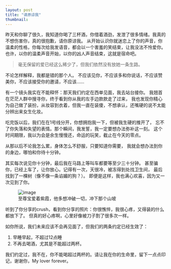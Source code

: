 ```yaml
---
layout: post
title: "请原谅我"
thumbnail: 
---
```


昨天和你聊了很久，我知道你喝了三杯酒，你借着酒劲，发泄了很多情绪。我真的不想伤害你，真的很抱歉，请你原谅我。
从开始认识你就迷恋上了你的声音，你温柔的性格，你每次给我发语音，都会以一个害羞的笑结束，让我没法不怜爱你。
也许，以你的温柔声音开始，以你的凶人声音结束，这就是宿命吧。

> 毫无保留的爱已经这么稀少了，但我们依然没有放她一条生路。

不论怎样解释，我都是错的那个人。
不应该见你，不应该多和你说话，不应该赞美你，不应该接受你的邀请，不应该……

有一个镜头我实在不能释怀：那天我们约定在西单见面，我去站台接你。
我翘首在茫茫人群中搜寻你，终于看到你从我的左手边款款走了过来，
我也发现你精心为自己做了装扮，从妆容到衣着，但我一直在装傻，不想承认，还嘴硬的说不太能分辨出来女生化妆。

吃完饭以后，我们在在1号线分开，你想拥抱我一下，但被我生硬的推开了，
忘不了你失落和失望的表情。那个瞬间，我发誓，我一定要想办法弥补这一刻。
这个时间期限，我以为会是余生慢慢还，命运的玩笑，截止在今天的零点。

从那以后不论我怎么累，身体怎么不舒服，只要知道你需要，
我就会想办法到你的身边，哪怕和你待十分钟。

其实每次说见你十分钟，最后我在马路上等叫车都要等至少三十分钟。
甚至骗你，已经上车了，让你放心。记得有一次，天很冷，被冻得到处找卫生间，
最后找到了一棵树（像不像一条谄媚的狗？）。
即便是这样，我也满心欢喜，因为又一次见到了你。

<figure>
	<img src="{{ site.baseurl }}/upload/zhizunbao2.jpeg" alt="image">
	<figcaption>
		至尊宝爱着紫霞，他多想冲破一切，冲下那个山坡
	</figcaption>
</figure>

听到了你分享的crush，看到你分享的照片：你很憔悴，我很心疼，又得装的什么都放下了。
但真的好心疼啊，心里好像被刀子割了很多次一样。

如你所说，我们未来应该不会再见面了，但我们的两条约定已经生效了：

1. 早睡早起，不超过12点睡
2. 不再去喝酒，尤其是不能超过两杯。

我们约定过，我不在，你不能喝超过两杯的。请让我在你的生命里，留下一点点印记，谢谢你，My lover forever。

